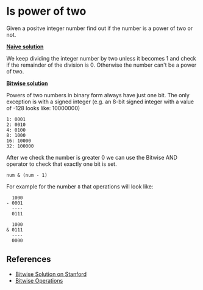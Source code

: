 # Is power of two

Given a positve integer number find out if the number is a power of two or not.

[**Naive solution**](https://github.com/TannerGabriel/learning-go/blob/master/algorithms/math/IsPowerOfTwo/isPowerOfTwo.go)

We keep dividing the integer number by two unless it becomes 1 and check if the remainder of the division is 0. Otherwise the number can't be a power of two.

[**Bitwise solution**](https://github.com/TannerGabriel/learning-go/blob/master/algorithms/math/IsPowerOfTwo/isPowerOfTwoBitwise.go)

Powers of two numbers in binary form always have just one bit. The only exception is with a signed integer (e.g. an 8-bit signed integer with a value of -128 looks like: 10000000)

```
1: 0001
2: 0010
4: 0100
8: 1000
16: 10000
32: 100000
```

After we check the number is greater 0 we can use the Bitwise AND operator to check that exactly one bit is set.

```
num & (num - 1)
```

For example for the number `8` that operations will look like:

```
  1000
- 0001
  ----
  0111
  
  1000
& 0111
  ----
  0000    
```


## References

* [Bitwise Solution on Stanford](http://www.graphics.stanford.edu/~seander/bithacks.html#DetermineIfPowerOf2)
* [Bitwise Operations](https://en.wikipedia.org/wiki/Bitwise_operation)